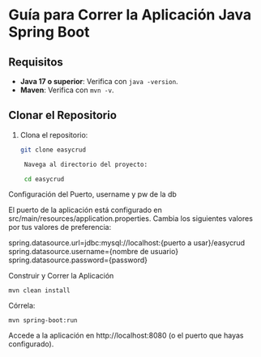# Guía para Correr la Aplicación Java Spring Boot

## Requisitos

- **Java 17 o superior**: Verifica con `java -version`.
- **Maven**: Verifica con `mvn -v`.

## Clonar el Repositorio

1. Clona el repositorio:

   ```bash
   git clone easycrud

    Navega al directorio del proyecto:

    cd easycrud

Configuración del Puerto, username y pw de la db

El puerto de la aplicación está configurado en src/main/resources/application.properties. Cambia los siguientes valores por tus valores de preferencia:

   spring.datasource.url=jdbc:mysql://localhost:{puerto a usar}/easycrud
   spring.datasource.username={nombre de usuario}
   spring.datasource.password={password}

Construir y Correr la Aplicación
    
    mvn clean install

Córrela:

    mvn spring-boot:run

Accede a la aplicación en http://localhost:8080 (o el puerto que hayas configurado).
